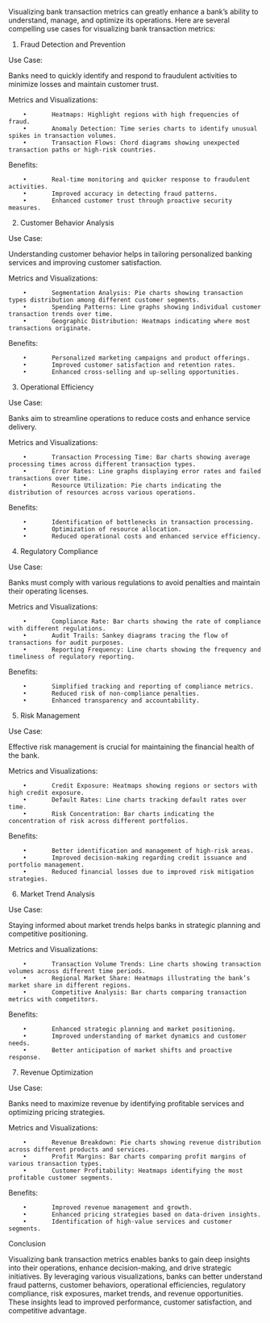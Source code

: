 Visualizing bank transaction metrics can greatly enhance a bank’s ability to understand, manage, and optimize its operations. Here are several compelling use cases for visualizing bank transaction metrics:

1. Fraud Detection and Prevention

Use Case:

Banks need to quickly identify and respond to fraudulent activities to minimize losses and maintain customer trust.

Metrics and Visualizations:

        •       Heatmaps: Highlight regions with high frequencies of fraud.
        •       Anomaly Detection: Time series charts to identify unusual spikes in transaction volumes.
        •       Transaction Flows: Chord diagrams showing unexpected transaction paths or high-risk countries.

Benefits:

        •       Real-time monitoring and quicker response to fraudulent activities.
        •       Improved accuracy in detecting fraud patterns.
        •       Enhanced customer trust through proactive security measures.

2. Customer Behavior Analysis

Use Case:

Understanding customer behavior helps in tailoring personalized banking services and improving customer satisfaction.

Metrics and Visualizations:

        •       Segmentation Analysis: Pie charts showing transaction types distribution among different customer segments.
        •       Spending Patterns: Line graphs showing individual customer transaction trends over time.
        •       Geographic Distribution: Heatmaps indicating where most transactions originate.

Benefits:

        •       Personalized marketing campaigns and product offerings.
        •       Improved customer satisfaction and retention rates.
        •       Enhanced cross-selling and up-selling opportunities.

3. Operational Efficiency

Use Case:

Banks aim to streamline operations to reduce costs and enhance service delivery.

Metrics and Visualizations:

        •       Transaction Processing Time: Bar charts showing average processing times across different transaction types.
        •       Error Rates: Line graphs displaying error rates and failed transactions over time.
        •       Resource Utilization: Pie charts indicating the distribution of resources across various operations.

Benefits:

        •       Identification of bottlenecks in transaction processing.
        •       Optimization of resource allocation.
        •       Reduced operational costs and enhanced service efficiency.

4. Regulatory Compliance

Use Case:

Banks must comply with various regulations to avoid penalties and maintain their operating licenses.

Metrics and Visualizations:

        •       Compliance Rate: Bar charts showing the rate of compliance with different regulations.
        •       Audit Trails: Sankey diagrams tracing the flow of transactions for audit purposes.
        •       Reporting Frequency: Line charts showing the frequency and timeliness of regulatory reporting.

Benefits:

        •       Simplified tracking and reporting of compliance metrics.
        •       Reduced risk of non-compliance penalties.
        •       Enhanced transparency and accountability.

5. Risk Management

Use Case:

Effective risk management is crucial for maintaining the financial health of the bank.

Metrics and Visualizations:

        •       Credit Exposure: Heatmaps showing regions or sectors with high credit exposure.
        •       Default Rates: Line charts tracking default rates over time.
        •       Risk Concentration: Bar charts indicating the concentration of risk across different portfolios.

Benefits:

        •       Better identification and management of high-risk areas.
        •       Improved decision-making regarding credit issuance and portfolio management.
        •       Reduced financial losses due to improved risk mitigation strategies.

6. Market Trend Analysis

Use Case:

Staying informed about market trends helps banks in strategic planning and competitive positioning.

Metrics and Visualizations:

        •       Transaction Volume Trends: Line charts showing transaction volumes across different time periods.
        •       Regional Market Share: Heatmaps illustrating the bank’s market share in different regions.
        •       Competitive Analysis: Bar charts comparing transaction metrics with competitors.

Benefits:

        •       Enhanced strategic planning and market positioning.
        •       Improved understanding of market dynamics and customer needs.
        •       Better anticipation of market shifts and proactive response.

7. Revenue Optimization

Use Case:

Banks need to maximize revenue by identifying profitable services and optimizing pricing strategies.

Metrics and Visualizations:

        •       Revenue Breakdown: Pie charts showing revenue distribution across different products and services.
        •       Profit Margins: Bar charts comparing profit margins of various transaction types.
        •       Customer Profitability: Heatmaps identifying the most profitable customer segments.

Benefits:

        •       Improved revenue management and growth.
        •       Enhanced pricing strategies based on data-driven insights.
        •       Identification of high-value services and customer segments.

Conclusion

Visualizing bank transaction metrics enables banks to gain deep insights into their operations, enhance decision-making, and drive strategic initiatives. By leveraging various visualizations, banks can better understand fraud patterns, customer behaviors, operational efficiencies, regulatory compliance, risk exposures, market trends, and revenue opportunities. These insights lead to improved performance, customer satisfaction, and competitive advantage.
